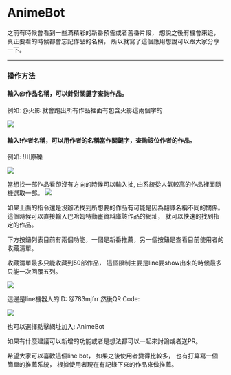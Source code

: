 # AnimeBot

之前有時候會看到一些滿精彩的新番預告或者舊番片段， 想說之後有機會來追，真正要看的時候都會忘記作品的名稱， 所以就寫了這個應用想說可以跟大家分享一下。

--- 

### 操作方法
#### 輸入@作品名稱，可以針對關鍵字查詢作品。
例如: @火影  就會跑出所有作品裡面有包含火影這兩個字的

![](https://truth.bahamut.com.tw/s01/202007/6fad939d8ff678275ac6729bd5bcdfe6.JPG)

#### 輸入!作者名稱，可以用作者的名稱當作關鍵字，查詢該位作者的作品。
例如:  !川原礫

![](https://truth.bahamut.com.tw/s01/202007/307f5016799e0a4234239932bce218ca.JPG)

當想找一部作品看卻沒有方向的時候可以輸入抽, 由系統從人氣較高的作品裡面隨機選取一部。
![](https://truth.bahamut.com.tw/s01/202007/d39cb1364b60c04a8f8781d674d2bf68.JPG)


如果上面的指令還是沒辦法找到所想要的作品有可能是因為翻譯名稱不同的關係。
這個時候可以直接輸入巴哈姆特動畫資料庫該作品的網址， 就可以快速的找到指定的作品。

下方按鈕列表目前有兩個功能，一個是新番推薦，另一個按鈕是查看目前使用者的收藏清單。

收藏清單最多只能收藏到50部作品， 這個限制主要是line要show出來的時候最多只能一次回覆五列。


![](https://imgur.com/KSYY0sh.png)

這邊是line機器人的ID: @783mjfrr
然後QR Code:

![](https://imgur.com/kXo0Iwi.png)

也可以選擇點擊網址加入: AnimeBot

如果有什麼建議可以新增的功能或者是想法都可以一起來討論或者送PR。

希望大家可以喜歡這個line bot， 如果之後使用者變得比較多， 也有打算寫一個簡單的推薦系統， 根據使用者現在有記錄下來的作品來做推薦。   


